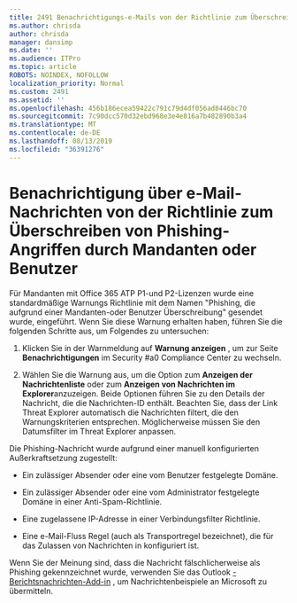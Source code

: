 ```yaml
---
title: 2491 Benachrichtigungs-e-Mails von der Richtlinie zum Überschreiben von Phishing-Angriffen durch Mandanten oder Benutzer
ms.author: chrisda
author: chrisda
manager: dansimp
ms.date: ''
ms.audience: ITPro
ms.topic: article
ROBOTS: NOINDEX, NOFOLLOW
localization_priority: Normal
ms.custom: 2491
ms.assetid: ''
ms.openlocfilehash: 456b186ecea59422c791c79d4df056ad8446bc70
ms.sourcegitcommit: 7c90dcc570d32ebd968e3e4e816a7b482890b3a4
ms.translationtype: MT
ms.contentlocale: de-DE
ms.lasthandoff: 08/13/2019
ms.locfileid: "36391276"
---
```

# <a name="alert-email-messages-from-the-phish-delivered-due-to-tenant-or-user-override-policy"></a>Benachrichtigung über e-Mail-Nachrichten von der Richtlinie zum Überschreiben von Phishing-Angriffen durch Mandanten oder Benutzer

Für Mandanten mit Office 365 ATP P1-und P2-Lizenzen wurde eine standardmäßige Warnungs Richtlinie mit dem Namen "Phishing, die aufgrund einer Mandanten-oder Benutzer Überschreibung" gesendet wurde, eingeführt. Wenn Sie diese Warnung erhalten haben, führen Sie die folgenden Schritte aus, um Folgendes zu untersuchen:

1. Klicken Sie in der Warnmeldung auf **Warnung anzeigen** , um zur Seite **Benachrichtigungen** im Security #a0 Compliance Center zu wechseln.

2. Wählen Sie die Warnung aus, um die Option zum **Anzeigen der Nachrichtenliste** oder zum **Anzeigen von Nachrichten im Explorer**anzuzeigen. Beide Optionen führen Sie zu den Details der Nachricht, die die Nachrichten-ID enthält. Beachten Sie, dass der Link Threat Explorer automatisch die Nachrichten filtert, die den Warnungskriterien entsprechen. Möglicherweise müssen Sie den Datumsfilter im Threat Explorer anpassen.

Die Phishing-Nachricht wurde aufgrund einer manuell konfigurierten Außerkraftsetzung zugestellt:

- Ein zulässiger Absender oder eine vom Benutzer festgelegte Domäne.

- Ein zulässiger Absender oder eine vom Administrator festgelegte Domäne in einer Anti-Spam-Richtlinie.

- Eine zugelassene IP-Adresse in einer Verbindungsfilter Richtlinie.

- Eine e-Mail-Fluss Regel (auch als Transportregel bezeichnet), die für das Zulassen von Nachrichten in konfiguriert ist.

Wenn Sie der Meinung sind, dass die Nachricht fälschlicherweise als Phishing gekennzeichnet wurde, verwenden Sie das Outlook [-Berichtsnachrichten-Add-in](https://support.office.com/article/b5caa9f1-cdf3-4443-af8c-ff724ea719d2) , um Nachrichtenbeispiele an Microsoft zu übermitteln.
